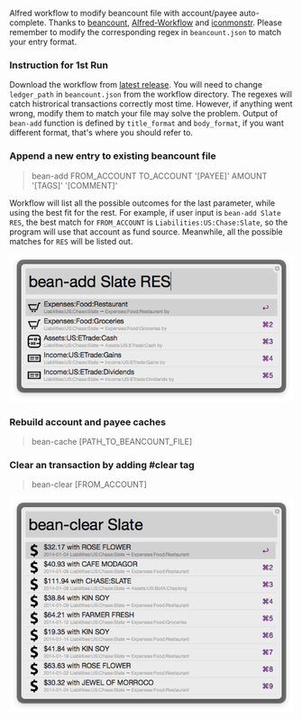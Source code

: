Alfred workflow to modify beancount file with account/payee auto-complete. Thanks to [beancount](http://furius.ca/beancount/), [Alfred-Workflow](http://www.deanishe.net/alfred-workflow/) and [iconmonstr](http://iconmonstr.com/). Please remember to modify the corresponding regex in `beancount.json` to match your entry format.

### Instruction for 1st Run

Download the workflow from [latest release](https://github.com/blaulan/alfred-beancount/releases/latest). You will need to change `ledger_path` in `beancount.json` from the workflow directory. The regexes will catch histrorical transactions correctly most time. However, if anything went wrong, modify them to match your file may solve the problem. Output of `bean-add` function is defined by `title_format` and `body_format`, if you want different format, that's where you should refer to. 

### Append a new entry to existing beancount file

> bean-add FROM_ACCOUNT TO_ACCOUNT '[PAYEE]' AMOUNT '[TAGS]' '[COMMENT]'

Workflow will list all the possible outcomes for the last parameter, while using the best fit for the rest. For example, if user input is `bean-add Slate RES`, the best match for `FROM_ACCOUNT` is `Liabilities:US:Chase:Slate`, so the program will use that account as fund source. Meanwhile, all the possible matches for `RES` will be listed out. 

![bean-add](/screenshots/bean-add.png?raw=true)

### Rebuild account and payee caches

> bean-cache [PATH_TO_BEANCOUNT_FILE]

### Clear an transaction by adding #clear tag

> bean-clear [FROM_ACCOUNT]

![bean-clear](/screenshots/bean-clear.png?raw=true)
